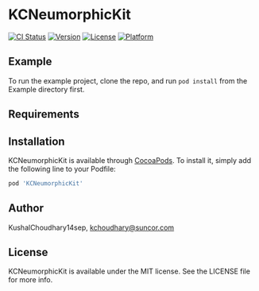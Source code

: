 # KCNeumorphicKit

[![CI Status](https://img.shields.io/travis/KushalChoudhary14sep/KCNeumorphicKit.svg?style=flat)](https://travis-ci.org/KushalChoudhary14sep/KCNeumorphicKit)
[![Version](https://img.shields.io/cocoapods/v/KCNeumorphicKit.svg?style=flat)](https://cocoapods.org/pods/KCNeumorphicKit)
[![License](https://img.shields.io/cocoapods/l/KCNeumorphicKit.svg?style=flat)](https://cocoapods.org/pods/KCNeumorphicKit)
[![Platform](https://img.shields.io/cocoapods/p/KCNeumorphicKit.svg?style=flat)](https://cocoapods.org/pods/KCNeumorphicKit)

## Example

To run the example project, clone the repo, and run `pod install` from the Example directory first.

## Requirements

## Installation

KCNeumorphicKit is available through [CocoaPods](https://cocoapods.org). To install
it, simply add the following line to your Podfile:

```ruby
pod 'KCNeumorphicKit'
```

## Author

KushalChoudhary14sep, kchoudhary@suncor.com

## License

KCNeumorphicKit is available under the MIT license. See the LICENSE file for more info.
